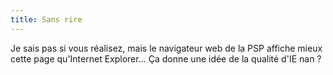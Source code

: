 ```yaml
---
title: Sans rire
---
```


Je sais pas si vous réalisez, mais le navigateur web de la PSP affiche mieux
cette page qu'Internet Explorer... Ça donne une idée de la qualité d'IE nan ?

